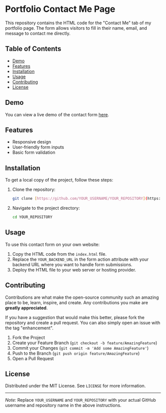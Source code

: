 # Portfolio Contact Me Page

This repository contains the HTML code for the "Contact Me" tab of my portfolio page. The form allows visitors to fill in their name, email, and message to contact me directly.

## Table of Contents

- [Demo](#demo)
- [Features](#features)
- [Installation](#installation)
- [Usage](#usage)
- [Contributing](#contributing)
- [License](#license)

## Demo

You can view a live demo of the contact form [here](#).

## Features

- Responsive design
- User-friendly form inputs
- Basic form validation

## Installation

To get a local copy of the project, follow these steps:

1. Clone the repository:
    ```sh
    git clone [https://github.com/YOUR_USERNAME/YOUR_REPOSITORY](https://github.com/CoderDebajyoti/Contact-Us).git
    ```
2. Navigate to the project directory:
    ```sh
    cd YOUR_REPOSITORY
    ```

## Usage

To use this contact form on your own website:

1. Copy the HTML code from the `index.html` file.
2. Replace the `YOUR_BACKEND_URL` in the form action attribute with your backend URL where you want to handle form submissions.
3. Deploy the HTML file to your web server or hosting provider.

## Contributing

Contributions are what make the open-source community such an amazing place to be, learn, inspire, and create. Any contributions you make are **greatly appreciated**.

If you have a suggestion that would make this better, please fork the repository and create a pull request. You can also simply open an issue with the tag "enhancement".

1. Fork the Project
2. Create your Feature Branch (`git checkout -b feature/AmazingFeature`)
3. Commit your Changes (`git commit -m 'Add some AmazingFeature'`)
4. Push to the Branch (`git push origin feature/AmazingFeature`)
5. Open a Pull Request

## License

Distributed under the MIT License. See `LICENSE` for more information.

---

*Note:* Replace `YOUR_USERNAME` and `YOUR_REPOSITORY` with your actual GitHub username and repository name in the above instructions.
